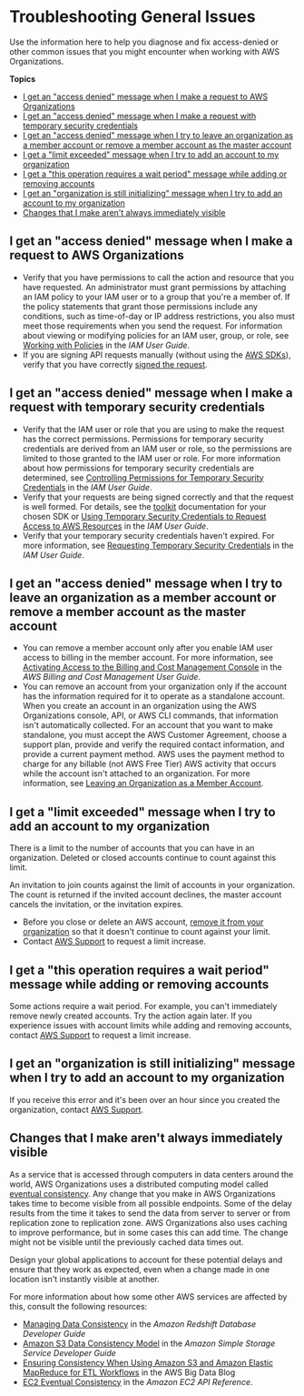 # Troubleshooting General Issues<a name="orgs_troubleshoot_general"></a>

Use the information here to help you diagnose and fix access\-denied or other common issues that you might encounter when working with AWS Organizations\.

**Topics**
+ [I get an "access denied" message when I make a request to AWS Organizations](#troubleshoot_general_access-denied-service)
+ [I get an "access denied" message when I make a request with temporary security credentials](#troubleshoot_general_access-denied-temp-creds)
+ [I get an "access denied" message when I try to leave an organization as a member account or remove a member account as the master account](#troubleshoot_general_error-leaving-org)
+ [I get a "limit exceeded" message when I try to add an account to my organization](#troubleshoot_general_error-adding-account)
+ [I get a "this operation requires a wait period" message while adding or removing accounts](#troubleshoot_general_error-wait-req)
+ [I get an "organization is still initializing" message when I try to add an account to my organization](#troubleshoot_general_error-still-init)
+ [Changes that I make aren't always immediately visible](#troubleshoot_general_eventual-consistency)

## I get an "access denied" message when I make a request to AWS Organizations<a name="troubleshoot_general_access-denied-service"></a>
+ Verify that you have permissions to call the action and resource that you have requested\. An administrator must grant permissions by attaching an IAM policy to your IAM user or to a group that you're a member of\. If the policy statements that grant those permissions include any conditions, such as time\-of\-day or IP address restrictions, you also must meet those requirements when you send the request\. For information about viewing or modifying policies for an IAM user, group, or role, see [Working with Policies](https://docs.aws.amazon.com/IAM/latest/UserGuide/access_policies_manage.html) in the *IAM User Guide*\.
+ If you are signing API requests manually \(without using the [AWS SDKs](http://aws.amazon.com/tools/)\), verify that you have correctly [signed the request](https://docs.aws.amazon.com/general/latest/gr/signing_aws_api_requests.html)\.

## I get an "access denied" message when I make a request with temporary security credentials<a name="troubleshoot_general_access-denied-temp-creds"></a>
+ Verify that the IAM user or role that you are using to make the request has the correct permissions\. Permissions for temporary security credentials are derived from an IAM user or role, so the permissions are limited to those granted to the IAM user or role\. For more information about how permissions for temporary security credentials are determined, see [Controlling Permissions for Temporary Security Credentials](https://docs.aws.amazon.com/IAM/latest/UserGuide/id_credentials_temp_control-access.html) in the *IAM User Guide*\.
+ Verify that your requests are being signed correctly and that the request is well formed\. For details, see the [toolkit](http://aws.amazon.com/tools/) documentation for your chosen SDK or [Using Temporary Security Credentials to Request Access to AWS Resources](https://docs.aws.amazon.com/IAM/latest/UserGuide/id_credentials_temp_use-resources.html) in the *IAM User Guide*\.
+ Verify that your temporary security credentials haven't expired\. For more information, see [Requesting Temporary Security Credentials](https://docs.aws.amazon.com/IAM/latest/UserGuide/id_credentials_temp_request.html) in the *IAM User Guide*\. 

## I get an "access denied" message when I try to leave an organization as a member account or remove a member account as the master account<a name="troubleshoot_general_error-leaving-org"></a>
+ You can remove a member account only after you enable IAM user access to billing in the member account\. For more information, see [Activating Access to the Billing and Cost Management Console](https://docs.aws.amazon.com/awsaccountbilling/latest/aboutv2/grantaccess.html#ControllingAccessWebsite-Activate) in the *AWS Billing and Cost Management User Guide*\.
+ You can remove an account from your organization only if the account has the information required for it to operate as a standalone account\. When you create an account in an organization using the AWS Organizations console, API, or AWS CLI commands, that information isn't automatically collected\. For an account that you want to make standalone, you must accept the AWS Customer Agreement, choose a support plan, provide and verify the required contact information, and provide a current payment method\. AWS uses the payment method to charge for any billable \(not AWS Free Tier\) AWS activity that occurs while the account isn't attached to an organization\. For more information, see [Leaving an Organization as a Member Account](orgs_manage_accounts_remove.md#orgs_manage_accounts_leave-as-member)\.

## I get a "limit exceeded" message when I try to add an account to my organization<a name="troubleshoot_general_error-adding-account"></a>

There is a limit to the number of accounts that you can have in an organization\. Deleted or closed accounts continue to count against this limit\.

An invitation to join counts against the limit of accounts in your organization\. The count is returned if the invited account declines, the master account cancels the invitation, or the invitation expires\.
+ Before you close or delete an AWS account, [remove it from your organization](orgs_manage_accounts_remove.md) so that it doesn't continue to count against your limit\.
+ Contact [AWS Support](https://console.aws.amazon.com/support/home#/) to request a limit increase\.

## I get a "this operation requires a wait period" message while adding or removing accounts<a name="troubleshoot_general_error-wait-req"></a>

Some actions require a wait period\. For example, you can't immediately remove newly created accounts\. Try the action again later\. If you experience issues with account limits while adding and removing accounts, contact [AWS Support](https://console.aws.amazon.com/support/home#/) to request a limit increase\.

## I get an "organization is still initializing" message when I try to add an account to my organization<a name="troubleshoot_general_error-still-init"></a>

If you receive this error and it's been over an hour since you created the organization, contact [AWS Support](https://console.aws.amazon.com/support/home#/)\.

## Changes that I make aren't always immediately visible<a name="troubleshoot_general_eventual-consistency"></a>

As a service that is accessed through computers in data centers around the world, AWS Organizations uses a distributed computing model called [eventual consistency](https://wikipedia.org/wiki/Eventual_consistency)\. Any change that you make in AWS Organizations takes time to become visible from all possible endpoints\. Some of the delay results from the time it takes to send the data from server to server or from replication zone to replication zone\. AWS Organizations also uses caching to improve performance, but in some cases this can add time\. The change might not be visible until the previously cached data times out\.

Design your global applications to account for these potential delays and ensure that they work as expected, even when a change made in one location isn't instantly visible at another\.

For more information about how some other AWS services are affected by this, consult the following resources:
+ [Managing Data Consistency](https://docs.aws.amazon.com/redshift/latest/dg/managing-data-consistency.html) in the *Amazon Redshift Database Developer Guide*
+ [Amazon S3 Data Consistency Model](https://docs.aws.amazon.com/AmazonS3/latest/dev/Introduction.html#ConsistencyModel) in the *Amazon Simple Storage Service Developer Guide*
+ [Ensuring Consistency When Using Amazon S3 and Amazon Elastic MapReduce for ETL Workflows](http://aws.amazon.com/blogs/big-data/ensuring-consistency-when-using-amazon-s3-and-amazon-elastic-mapreduce-for-etl-workflows/) in the AWS Big Data Blog
+ [EC2 Eventual Consistency](https://docs.aws.amazon.com/AWSEC2/latest/APIReference/query-api-troubleshooting.html#eventual-consistency) in the *Amazon EC2 API Reference*\.